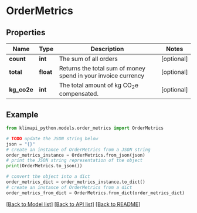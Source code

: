 # OrderMetrics


## Properties

Name | Type | Description | Notes
------------ | ------------- | ------------- | -------------
**count** | **int** | The sum of all orders | [optional] 
**total** | **float** | Returns the total sum of money spend in your invoice currency | [optional] 
**kg_co2e** | **int** | The total amount of kg CO<sub>2</sub>e compensated. | [optional] 

## Example

```python
from klimapi_python.models.order_metrics import OrderMetrics

# TODO update the JSON string below
json = "{}"
# create an instance of OrderMetrics from a JSON string
order_metrics_instance = OrderMetrics.from_json(json)
# print the JSON string representation of the object
print(OrderMetrics.to_json())

# convert the object into a dict
order_metrics_dict = order_metrics_instance.to_dict()
# create an instance of OrderMetrics from a dict
order_metrics_from_dict = OrderMetrics.from_dict(order_metrics_dict)
```
[[Back to Model list]](../README.md#documentation-for-models) [[Back to API list]](../README.md#documentation-for-api-endpoints) [[Back to README]](../README.md)



